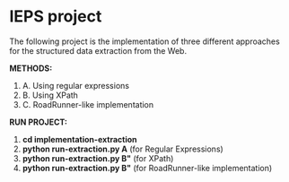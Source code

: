 # IEPS project

The following project is the implementation of  three different approaches for the structured data extraction from the Web.

**METHODS:**

1. A. Using regular expressions
1. B. Using XPath
1. C. RoadRunner-like implementation

**RUN PROJECT:**

1. **cd implementation-extraction**
1. **python run-extraction.py A** (for Regular Expressions)
1. **python run-extraction.py B"** (for XPath)
1. **python run-extraction.py B"** (for RoadRunner-like implementation)
